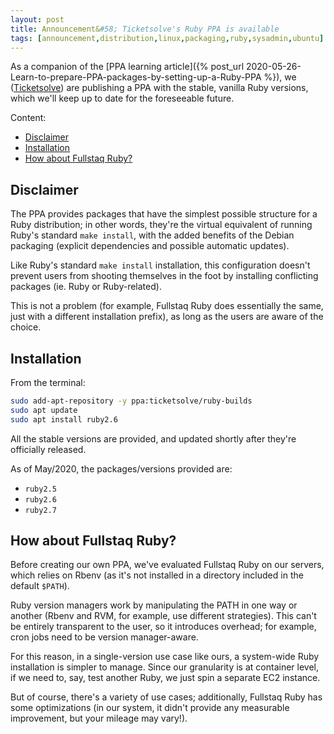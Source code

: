 ```yaml
---
layout: post
title: Announcement&#58; Ticketsolve's Ruby PPA is available
tags: [announcement,distribution,linux,packaging,ruby,sysadmin,ubuntu]
---
```


As a companion of the [PPA learning article]({% post_url 2020-05-26-Learn-to-prepare-PPA-packages-by-setting-up-a-Ruby-PPA %}), we ([Ticketsolve](https://www.ticketsolve.com/)) are publishing a PPA with the stable, vanilla Ruby versions, which we'll keep up to date for the foreseeable future.

Content:

- [Disclaimer](/Announcement-Ticketsolve-s-Ruby-PPA-is-available#disclaimer)
- [Installation](/Announcement-Ticketsolve-s-Ruby-PPA-is-available#installation)
- [How about Fullstaq Ruby?](/Announcement-Ticketsolve-s-Ruby-PPA-is-available#how-about-fullstaq-ruby)

## Disclaimer

The PPA provides packages that have the simplest possible structure for a Ruby distribution; in other words, they're the virtual equivalent of running Ruby's standard `make install`, with the added benefits of the Debian packaging (explicit dependencies and possible automatic updates).

Like Ruby's standard `make install` installation, this configuration doesn't prevent users from shooting themselves in the foot by installing conflicting packages (ie. Ruby or Ruby-related).

This is not a problem (for example, Fullstaq Ruby does essentially the same, just with a different installation prefix), as long as the users are aware of the choice.

## Installation

From the terminal:

```sh
sudo add-apt-repository -y ppa:ticketsolve/ruby-builds
sudo apt update
sudo apt install ruby2.6
```

All the stable versions are provided, and updated shortly after they're officially released.

As of May/2020, the packages/versions provided are:

- `ruby2.5`
- `ruby2.6`
- `ruby2.7`

## How about Fullstaq Ruby?

Before creating our own PPA, we've evaluated Fullstaq Ruby on our servers, which relies on Rbenv (as it's not installed in a directory included in the default `$PATH`).

Ruby version managers work by manipulating the PATH in one way or another (Rbenv and RVM, for example, use different strategies). This can't be entirely transparent to the user, so it introduces overhead; for example, cron jobs need to be version manager-aware.

For this reason, in a single-version use case like ours, a system-wide Ruby installation is simpler to manage. Since our granularity is at container level, if we need to, say, test another Ruby, we just spin a separate EC2 instance.

But of course, there's a variety of use cases; additionally, Fullstaq Ruby has some optimizations (in our system, it didn't provide any measurable improvement, but your mileage may vary!).
